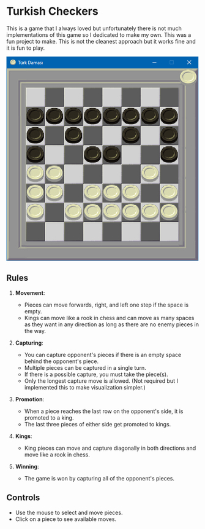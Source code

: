 # Turkish Checkers

This is a game that I always loved but unfortunately there is not much implementations of this game so I dedicated to make my own. This was a fun project to make. This is not the cleanest approach but it works fine and it is fun to play.

![Checkers](image1.PNG)
## Rules
1. **Movement**: 
   - Pieces can move forwards, right, and left one step if the space is empty.
   - Kings can move like a rook in chess and can move as many spaces as they want in any direction as long as there are no enemy pieces in the way.

2. **Capturing**: 
   - You can capture opponent's pieces if there is an empty space behind the opponent's piece.
   - Multiple pieces can be captured in a single turn.
   - If there is a possible capture, you must take the piece(s).
   - Only the longest capture move is allowed. (Not required but I implemented this to make visualization simpler.)

3. **Promotion**:
   - When a piece reaches the last row on the opponent's side, it is promoted to a king.
   - The last three pieces of either side get promoted to kings.

4. **Kings**: 
   - King pieces can move and capture diagonally in both directions and move like a rook in chess.

5. **Winning**: 
   - The game is won by capturing all of the opponent's pieces.

## Controls
- Use the mouse to select and move pieces.
- Click on a piece to see available moves.

